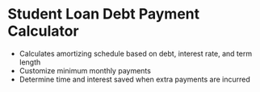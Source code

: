 # Student Loan Debt Payment Calculator

- Calculates amortizing schedule based on debt, interest rate, and term length
- Customize minimum monthly payments
- Determine time and interest saved when extra payments are incurred
